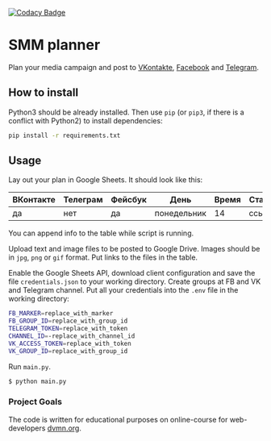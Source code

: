 [![Codacy Badge](https://api.codacy.com/project/badge/Grade/d094218b87e640ddae86c9af5acf5454)](https://www.codacy.com/manual/Krendelev/smm4_planner?utm_source=github.com&amp;utm_medium=referral&amp;utm_content=Krendelev/smm4_planner&amp;utm_campaign=Badge_Grade)

# SMM planner

Plan your media campaign and post to [VKontakte](https://vk.com), [Facebook](https://facebook.com) and [Telegram](https://telegram.org/).

## How to install

Python3 should be already installed.
Then use `pip` (or `pip3`, if there is a conflict with Python2) to install dependencies:

```bash
pip install -r requirements.txt
```

## Usage

Lay out your plan in Google Sheets. It should look like this:

| ВКонтакте | Телеграм | Фейсбук | День        | Время | Статья | Картинки | Опубликовано |
| --------- | -------- | ------- | ----------- | ----- | ------ | -------- | ------------ |
| да        | нет      | да      | понедельник | 14    | ссылка | ссылка   | нет          |

You can append info to the table while script is running.

Upload text and image files to be posted to Google Drive. Images should be in `jpg`, `png` or `gif` format. Put links to the files in the table.

Enable the Google Sheets API, download client configuration and save the file `credentials.json` to your working directory. Create groups at FB and VK and Telegram channel. Put all your credentials into the `.env` file in the working directory:

```bash
FB_MARKER=replace_with_marker
FB_GROUP_ID=replace_with_group_id
TELEGRAM_TOKEN=replace_with_token
CHANNEL_ID=-replace_with_channel_id
VK_ACCESS_TOKEN=replace_with_token
VK_GROUP_ID=replace_with_group_id
```

Run `main.py`.

```bash
$ python main.py
```

### Project Goals

The code is written for educational purposes on online-course for web-developers [dvmn.org](https://dvmn.org/).
